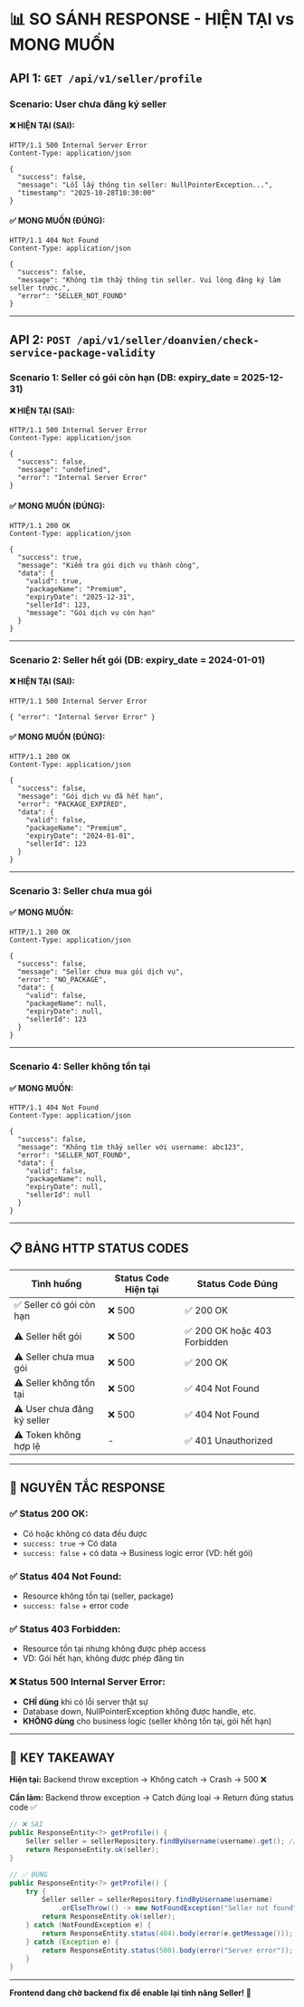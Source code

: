 # 📊 SO SÁNH RESPONSE - HIỆN TẠI vs MONG MUỐN

## API 1: `GET /api/v1/seller/profile`

### Scenario: User chưa đăng ký seller

#### ❌ **HIỆN TẠI (SAI):**
```http
HTTP/1.1 500 Internal Server Error
Content-Type: application/json

{
  "success": false,
  "message": "Lỗi lấy thông tin seller: NullPointerException...",
  "timestamp": "2025-10-28T10:30:00"
}
```

#### ✅ **MONG MUỐN (ĐÚNG):**
```http
HTTP/1.1 404 Not Found
Content-Type: application/json

{
  "success": false,
  "message": "Không tìm thấy thông tin seller. Vui lòng đăng ký làm seller trước.",
  "error": "SELLER_NOT_FOUND"
}
```

---

## API 2: `POST /api/v1/seller/doanvien/check-service-package-validity`

### Scenario 1: Seller có gói còn hạn (DB: expiry_date = 2025-12-31)

#### ❌ **HIỆN TẠI (SAI):**
```http
HTTP/1.1 500 Internal Server Error
Content-Type: application/json

{
  "success": false,
  "message": "undefined",
  "error": "Internal Server Error"
}
```

#### ✅ **MONG MUỐN (ĐÚNG):**
```http
HTTP/1.1 200 OK
Content-Type: application/json

{
  "success": true,
  "message": "Kiểm tra gói dịch vụ thành công",
  "data": {
    "valid": true,
    "packageName": "Premium",
    "expiryDate": "2025-12-31",
    "sellerId": 123,
    "message": "Gói dịch vụ còn hạn"
  }
}
```

---

### Scenario 2: Seller hết gói (DB: expiry_date = 2024-01-01)

#### ❌ **HIỆN TẠI (SAI):**
```http
HTTP/1.1 500 Internal Server Error

{ "error": "Internal Server Error" }
```

#### ✅ **MONG MUỐN (ĐÚNG):**
```http
HTTP/1.1 200 OK
Content-Type: application/json

{
  "success": false,
  "message": "Gói dịch vụ đã hết hạn",
  "error": "PACKAGE_EXPIRED",
  "data": {
    "valid": false,
    "packageName": "Premium",
    "expiryDate": "2024-01-01",
    "sellerId": 123
  }
}
```

---

### Scenario 3: Seller chưa mua gói

#### ✅ **MONG MUỐN:**
```http
HTTP/1.1 200 OK
Content-Type: application/json

{
  "success": false,
  "message": "Seller chưa mua gói dịch vụ",
  "error": "NO_PACKAGE",
  "data": {
    "valid": false,
    "packageName": null,
    "expiryDate": null,
    "sellerId": 123
  }
}
```

---

### Scenario 4: Seller không tồn tại

#### ✅ **MONG MUỐN:**
```http
HTTP/1.1 404 Not Found
Content-Type: application/json

{
  "success": false,
  "message": "Không tìm thấy seller với username: abc123",
  "error": "SELLER_NOT_FOUND",
  "data": {
    "valid": false,
    "packageName": null,
    "expiryDate": null,
    "sellerId": null
  }
}
```

---

## 📋 BẢNG HTTP STATUS CODES

| Tình huống | Status Code Hiện tại | Status Code Đúng |
|------------|---------------------|------------------|
| ✅ Seller có gói còn hạn | ❌ 500 | ✅ 200 OK |
| ⚠️ Seller hết gói | ❌ 500 | ✅ 200 OK hoặc 403 Forbidden |
| ⚠️ Seller chưa mua gói | ❌ 500 | ✅ 200 OK |
| ⚠️ Seller không tồn tại | ❌ 500 | ✅ 404 Not Found |
| ⚠️ User chưa đăng ký seller | ❌ 500 | ✅ 404 Not Found |
| ⚠️ Token không hợp lệ | - | ✅ 401 Unauthorized |

---

## 🎯 NGUYÊN TẮC RESPONSE

### ✅ **Status 200 OK:**
- Có hoặc không có data đều được
- `success: true` → Có data
- `success: false` + có data → Business logic error (VD: hết gói)

### ✅ **Status 404 Not Found:**
- Resource không tồn tại (seller, package)
- `success: false` + error code

### ✅ **Status 403 Forbidden:**
- Resource tồn tại nhưng không được phép access
- VD: Gói hết hạn, không được phép đăng tin

### ❌ **Status 500 Internal Server Error:**
- **CHỈ dùng** khi có lỗi server thật sự
- Database down, NullPointerException không được handle, etc.
- **KHÔNG dùng** cho business logic (seller không tồn tại, gói hết hạn)

---

## 🔑 KEY TAKEAWAY

**Hiện tại:** Backend throw exception → Không catch → Crash → 500 ❌

**Cần làm:** Backend throw exception → Catch đúng loại → Return đúng status code ✅

```java
// ❌ SAI
public ResponseEntity<?> getProfile() {
    Seller seller = sellerRepository.findByUsername(username).get(); // Crash nếu không tồn tại!
    return ResponseEntity.ok(seller);
}

// ✅ ĐÚNG
public ResponseEntity<?> getProfile() {
    try {
        Seller seller = sellerRepository.findByUsername(username)
            .orElseThrow(() -> new NotFoundException("Seller not found"));
        return ResponseEntity.ok(seller);
    } catch (NotFoundException e) {
        return ResponseEntity.status(404).body(error(e.getMessage()));
    } catch (Exception e) {
        return ResponseEntity.status(500).body(error("Server error"));
    }
}
```

---

**Frontend đang chờ backend fix để enable lại tính năng Seller! 🚀**

